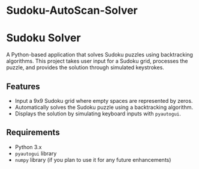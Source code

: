 # Sudoku-AutoScan-Solver
# Sudoku Solver

A Python-based application that solves Sudoku puzzles using backtracking algorithms. This project takes user input for a Sudoku grid, processes the puzzle, and provides the solution through simulated keystrokes.

## Features

- Input a 9x9 Sudoku grid where empty spaces are represented by zeros.
- Automatically solves the Sudoku puzzle using a backtracking algorithm.
- Displays the solution by simulating keyboard inputs with `pyautogui`.

## Requirements

- Python 3.x
- `pyautogui` library
- `numpy` library (if you plan to use it for any future enhancements)


